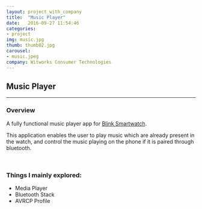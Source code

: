 ```yaml
---
layout: project_with_company
title:  "Music Player"
date:   2016-09-27 11:54:46
categories:
- project
img: music.jpg
thumb: thumb02.jpg
carousel:
- music.jpeg
company: Witworks Consumer Technologies
---
```

## Music Player
----------------

### Overview
A fully functional music player app for [Blink Smartwatch](https://blink.watch).

This application enables the user to play music which are already present in the watch, and control the music playing on the phone if it is paired through bluetooth.

<br>

### Things I mainly explored:
* Media Player
* Bluetooth Stack
* AVRCP Profile